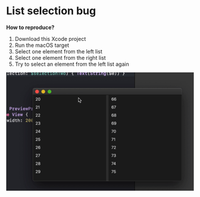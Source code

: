 # List selection bug

**How to reproduce?**

1. Download this Xcode project
2. Run the macOS target
3. Select one element from the left list
4. Select one element from the right list
5. Try to select an element from the left list again

![screen capture](screen%20capture.gif)
